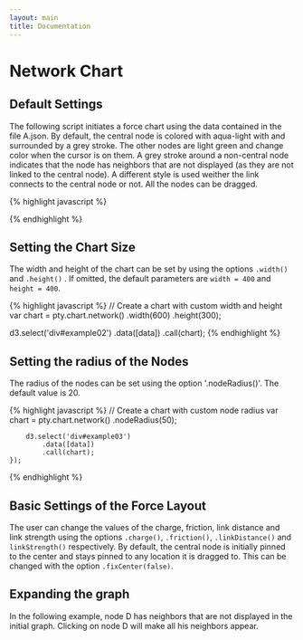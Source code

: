 ```yaml
---
layout: main
title: Documentation
---
```


<script src="{{ site.baseurl }}/js/lib/d3.min.js"></script>
<script src="{{ site.baseurl }}/src/pty.js"></script>

# Network Chart

<div id="chart01"></div>

<script>
    var width = 600,
        height = 400;

	var chart01 = pty.chart.network()
		.width(width)
		.height(height)
        .nodeRadius(15)
		.onClick(function(d) {
            d3.json('../data/A.json', function(error, data) {

                var olddata = d3.select('#chart01').data()[0];

                olddata.nodes = olddata.nodes.concat(data.nodes);
                olddata.links = olddata.links.concat(data.links);

                d3.select('#chart01')
                    .data([olddata])
                    .call(chart01);
            });
        })
        .nodeClass(function(d) { return d.type; });

	d3.json('{{ site.baseurl }}/data/D.json', function(error, data) {

		if (error) { return error; }

		d3.select('#chart01').data([data]).call(chart01);
	});

</script>

## Default Settings

The following script initiates a force chart using the data contained in the file A.json. By default, the central node is colored with aqua-light with and surrounded by a grey stroke. The other nodes are light green and change color when the cursor is on them. A grey stroke around a non-central node indicates that the node has neighbors that are not displayed (as they are not linked to the central node). A different style is used weither the link connects to the central node or not. All the nodes can be dragged.

{% highlight javascript %}
<div id="example01"></div>

<script>
    d3.json('{{ site.baseurl }}/data/A.json', function(error, data) {

        // Create a chart with the default options
        var chart = pty.chart.network();

        d3.select('div#example01')
            .data([data])
            .call(chart);
    });
</script>
{% endhighlight %}

<div id="example01"></div>

<script>
    d3.json('{{ site.baseurl }}/data/B.json', function(error, data) {

        // Create a chart with the default options
        var chart = pty.chart.network();

        d3.select('div#example01')
            .data([data])
            .call(chart);
    });
</script>


## Setting the Chart Size

The width and height of the chart can be set by using the options `.width()` and `.height()` . If omitted, the default parameters are `width = 400` and `height = 400`.


{% highlight javascript %}
// Create a chart with custom width and height
var chart = pty.chart.network()
    .width(600)
    .height(300);

d3.select('div#example02')
    .data([data])
    .call(chart);
{% endhighlight %}

<div id="example02"></div>

<script>
    d3.json('{{ site.baseurl }}/data/A.json', function(error, data) {

        var chart = pty.chart.network()
            .width(600)
            .height(200);

        d3.select('div#example02')
            .data([data])
            .call(chart);
    });
</script>

## Setting the radius of the Nodes

The radius of the nodes can be set using the option '.nodeRadius()'. The default value is 20.

{% highlight javascript %}
        // Create a chart with custom node radius
        var chart = pty.chart.network()
            .nodeRadius(50);

        d3.select('div#example03')
            .data([data])
            .call(chart);
    });
{% endhighlight %}

<div id="example03"></div>

<script>
    d3.json('{{ site.baseurl }}/data/A.json', function(error, data) {

        // Create a chart with the default options
        var chart = pty.chart.network()
            .nodeRadius(50);

        d3.select('div#example03')
            .data([data])
            .call(chart);
    });
</script>

## Basic Settings of the Force Layout

The user can change the values of the charge, friction, link distance and link strength using the options `.charge()`, `.friction()`, `.linkDistance()` and `linkStrength()` respectively. By default, the central node is initially pinned to the center and stays pinned to any location it is dragged to. This can be changed with the option `.fixCenter(false)`.

## Expanding the graph

In the following example, node D has neighbors that are not displayed in the initial graph. Clicking on node D will make all his neighbors appear.

<div id="example04"></div>

<script>

    d3.json('{{ site.baseurl }}/data/A.json', function(error, data) {

        if (error) { return error; }

        var width = 600,
        height = 400;

    var chart01 = pty.chart.network()
        .width(width)
        .height(height)
        .nodeRadius(15)
        .onClick(function(d) {

            d.isclick = false;

            var dataurl = "../data/"+d.id+".json";


            d3.json(dataurl, function(error, data) {

                var olddata = d3.select('div#example04').data()[0];

                olddata.nodes = olddata.nodes.concat(data.nodes);
                olddata.links = olddata.links.concat(data.links);

                d3.select('div#example04')
                    .data([olddata])
                    .call(chart01);
            });
        })
        .nodeClass(function(d) { return d.type; });

        d3.select('div#example04').data([data]).call(chart01);
    });

</script>